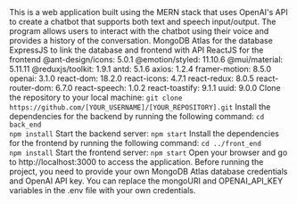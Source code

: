 <?xml version="1.0" encoding="UTF-8"?>
<root>
  <title>Voice-Enabled Chatbot with OpenAI API</title>
  <description>
    This is a web application built using the MERN stack that uses OpenAI's API to create a chatbot that supports both text and speech input/output. The program allows users to interact with the chatbot using their voice and provides a history of the conversation.
  </description>
  <technologies>
    <technology>MongoDB Atlas for the database</technology>
    <technology>ExpressJS to link the database and frontend with API</technology>
    <technology>ReactJS for the frontend</technology>
    <library>@ant-design/icons: 5.0.1</library>
    <library>@emotion/styled: 11.10.6</library>
    <library>@mui/material: 5.11.11</library>
    <library>@reduxjs/toolkit: 1.9.1</library>
    <library>antd: 5.1.6</library>
    <library>axios: 1.2.4</library>
    <library>framer-motion: 8.5.0</library>
    <library>openai: 3.1.0</library>
    <library>react-dom: 18.2.0</library>
    <library>react-icons: 4.7.1</library>
    <library>react-redux: 8.0.5</library>
    <library>react-router-dom: 6.7.0</library>
    <library>react-speech: 1.0.2</library>
    <library>react-toastify: 9.1.1</library>
    <library>uuid: 9.0.0</library>
  </technologies>
  <how-to-run>
    <step>Clone the repository to your local machine:</step>
    <code>git clone https://github.com/[YOUR_USERNAME]/[YOUR_REPOSITORY].git</code>
    <step>Install the dependencies for the backend by running the following command:</step>
    <code>cd back_end
npm install</code>
    <step>Start the backend server:</step>
    <code>npm start</code>
    <step>Install the dependencies for the frontend by running the following command:</step>
    <code>cd ../front_end
npm install</code>
    <step>Start the frontend server:</step>
    <code>npm start</code>
    <step>Open your browser and go to http://localhost:3000 to access the application.</step>
  </how-to-run>
  <notes>
    <note>Before running the project, you need to provide your own MongoDB Atlas database credentials and OpenAI API key. You can replace the mongoURI and OPENAI_API_KEY variables in the .env file with your own credentials.</note>
  </notes>
</root>
